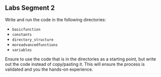 ## Labs Segment 2

Write and run the code in the following directories:
- `basicfunction`
- `constants`
- `directory_structure`
- `moreadvancedfunctions`
- `variables`

Ensure to use the code that is in the directories as a starting point, but write out the code instead of copy/pasting it. This will ensure the process is validated and you the hands-on experience.